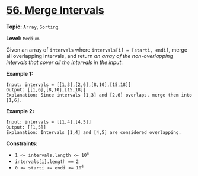 # [56. Merge Intervals](https://leetcode.com/problems/merge-intervals/)

**Topic:** `Array`, `Sorting`.

**Level:** `Medium`.

Given an array of `intervals` where `intervals[i] = [starti, endi]`, merge all overlapping intervals, and return _an array of the non-overlapping intervals that cover all the intervals in the input_.

**Example 1:**

```
Input: intervals = [[1,3],[2,6],[8,10],[15,18]]
Output: [[1,6],[8,10],[15,18]]
Explanation: Since intervals [1,3] and [2,6] overlaps, merge them into [1,6].
```

**Example 2:**

```
Input: intervals = [[1,4],[4,5]]
Output: [[1,5]]
Explanation: Intervals [1,4] and [4,5] are considered overlapping.
```

**Constraints:**

-   <code>1 <= intervals.length <= 10<sup>4</sup></code>
-   `intervals[i].length == 2`
-   <code>0 <= starti <= endi <= 10<sup>4</sup></code>
